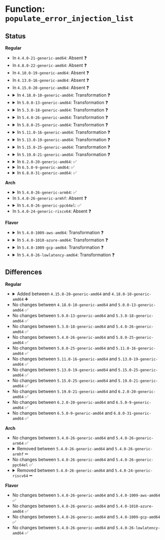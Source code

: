 # Function: <code>populate_error_injection_list</code>

## Status
<b>Regular</b>
<ul>
<li>
In <code>4.4.0-21-generic-amd64</code>: Absent ❓
</li>
<li>
In <code>4.8.0-22-generic-amd64</code>: Absent ❓
</li>
<li>
In <code>4.10.0-19-generic-amd64</code>: Absent ❓
</li>
<li>
In <code>4.13.0-16-generic-amd64</code>: Absent ❓
</li>
<li>
In <code>4.15.0-20-generic-amd64</code>: Absent ❓
</li>
<li>
<details>
<summary>In <code>4.18.0-10-generic-amd64</code>: Transformation ❓</summary>

```c
void populate_error_injection_list(struct error_injection_entry * start, struct error_injection_entry * end, void * priv)
```

```json
{
  "name": "populate_error_injection_list",
  "collision_type": "Unique Static",
  "inline_type": "No",
  "funcs": [
    {
      "addr": 0,
      "name": "populate_error_injection_list",
      "external": false,
      "loc": "lib/error-inject.c:57",
      "file": "lib/error-inject.c",
      "inline": "seen, unknown",
      "caller_inline": [],
      "caller_func": [
        "lib/error-inject.c:init_error_injection"
      ]
    }
  ],
  "symbols": [
    {
      "addr": 18446744071584022480,
      "name": "populate_error_injection_list",
      "section": ".text",
      "bind": "STB_LOCAL",
      "size": 277
    },
    {
      "addr": 18446744071584023293,
      "name": "populate_error_injection_list.cold.4",
      "section": ".text",
      "bind": "STB_LOCAL",
      "size": 20
    }
  ]
}
```
</details>
</li>
<li>
<details>
<summary>In <code>5.0.0-13-generic-amd64</code>: Transformation ❓</summary>

```c
void populate_error_injection_list(struct error_injection_entry * start, struct error_injection_entry * end, void * priv)
```

```json
{
  "name": "populate_error_injection_list",
  "collision_type": "Unique Static",
  "inline_type": "No",
  "funcs": [
    {
      "addr": 0,
      "name": "populate_error_injection_list",
      "external": false,
      "loc": "lib/error-inject.c:57",
      "file": "lib/error-inject.c",
      "inline": "seen, unknown",
      "caller_inline": [],
      "caller_func": [
        "lib/error-inject.c:init_error_injection"
      ]
    }
  ],
  "symbols": [
    {
      "addr": 18446744071584104176,
      "name": "populate_error_injection_list",
      "section": ".text",
      "bind": "STB_LOCAL",
      "size": 277
    },
    {
      "addr": 18446744071584104989,
      "name": "populate_error_injection_list.cold.4",
      "section": ".text",
      "bind": "STB_LOCAL",
      "size": 20
    }
  ]
}
```
</details>
</li>
<li>
<details>
<summary>In <code>5.3.0-18-generic-amd64</code>: Transformation ❓</summary>

```c
void populate_error_injection_list(struct error_injection_entry * start, struct error_injection_entry * end, void * priv)
```

```json
{
  "name": "populate_error_injection_list",
  "collision_type": "Unique Static",
  "inline_type": "No",
  "funcs": [
    {
      "addr": 0,
      "name": "populate_error_injection_list",
      "external": false,
      "loc": "lib/error-inject.c:57",
      "file": "lib/error-inject.c",
      "inline": "seen, unknown",
      "caller_inline": [],
      "caller_func": [
        "lib/error-inject.c:init_error_injection"
      ]
    }
  ],
  "symbols": [
    {
      "addr": 18446744071584292976,
      "name": "populate_error_injection_list",
      "section": ".text",
      "bind": "STB_LOCAL",
      "size": 265
    },
    {
      "addr": 18446744071584293757,
      "name": "populate_error_injection_list.cold",
      "section": ".text",
      "bind": "STB_LOCAL",
      "size": 20
    }
  ]
}
```
</details>
</li>
<li>
<details>
<summary>In <code>5.4.0-26-generic-amd64</code>: Transformation ❓</summary>

```c
void populate_error_injection_list(struct error_injection_entry * start, struct error_injection_entry * end, void * priv)
```

```json
{
  "name": "populate_error_injection_list",
  "collision_type": "Unique Static",
  "inline_type": "No",
  "funcs": [
    {
      "addr": 0,
      "name": "populate_error_injection_list",
      "external": false,
      "loc": "lib/error-inject.c:57",
      "file": "lib/error-inject.c",
      "inline": "seen, unknown",
      "caller_inline": [],
      "caller_func": [
        "lib/error-inject.c:init_error_injection"
      ]
    }
  ],
  "symbols": [
    {
      "addr": 18446744071584427696,
      "name": "populate_error_injection_list",
      "section": ".text",
      "bind": "STB_LOCAL",
      "size": 265
    },
    {
      "addr": 18446744071584428477,
      "name": "populate_error_injection_list.cold",
      "section": ".text",
      "bind": "STB_LOCAL",
      "size": 20
    }
  ]
}
```
</details>
</li>
<li>
<details>
<summary>In <code>5.8.0-25-generic-amd64</code>: Transformation ❓</summary>

```c
void populate_error_injection_list(struct error_injection_entry * start, struct error_injection_entry * end, void * priv)
```

```json
{
  "name": "populate_error_injection_list",
  "collision_type": "Unique Static",
  "inline_type": "No",
  "funcs": [
    {
      "addr": 0,
      "name": "populate_error_injection_list",
      "external": false,
      "loc": "lib/error-inject.c:57",
      "file": "lib/error-inject.c",
      "inline": "seen, unknown",
      "caller_inline": [],
      "caller_func": [
        "lib/error-inject.c:init_error_injection",
        "lib/error-inject.c:ei_module_callback"
      ]
    }
  ],
  "symbols": [
    {
      "addr": 18446744071584989824,
      "name": "populate_error_injection_list",
      "section": ".text",
      "bind": "STB_LOCAL",
      "size": 265
    },
    {
      "addr": 18446744071584990605,
      "name": "populate_error_injection_list.cold",
      "section": ".text",
      "bind": "STB_LOCAL",
      "size": 20
    }
  ]
}
```
</details>
</li>
<li>
<details>
<summary>In <code>5.11.0-16-generic-amd64</code>: Transformation ❓</summary>

```c
void populate_error_injection_list(struct error_injection_entry * start, struct error_injection_entry * end, void * priv)
```

```json
{
  "name": "populate_error_injection_list",
  "collision_type": "Unique Static",
  "inline_type": "No",
  "funcs": [
    {
      "addr": 0,
      "name": "populate_error_injection_list",
      "external": false,
      "loc": "lib/error-inject.c:57",
      "file": "lib/error-inject.c",
      "inline": "seen, unknown",
      "caller_inline": [],
      "caller_func": [
        "lib/error-inject.c:init_error_injection",
        "lib/error-inject.c:ei_module_callback"
      ]
    }
  ],
  "symbols": [
    {
      "addr": 18446744071585111840,
      "name": "populate_error_injection_list",
      "section": ".text",
      "bind": "STB_LOCAL",
      "size": 265
    },
    {
      "addr": 18446744071591379110,
      "name": "populate_error_injection_list.cold",
      "section": ".text",
      "bind": "STB_LOCAL",
      "size": 20
    }
  ]
}
```
</details>
</li>
<li>
<details>
<summary>In <code>5.13.0-19-generic-amd64</code>: Transformation ❓</summary>

```c
void populate_error_injection_list(struct error_injection_entry * start, struct error_injection_entry * end, void * priv)
```

```json
{
  "name": "populate_error_injection_list",
  "collision_type": "Unique Static",
  "inline_type": "No",
  "funcs": [
    {
      "addr": 0,
      "name": "populate_error_injection_list",
      "external": false,
      "loc": "lib/error-inject.c:57",
      "file": "lib/error-inject.c",
      "inline": "seen, unknown",
      "caller_inline": [],
      "caller_func": [
        "lib/error-inject.c:init_error_injection",
        "lib/error-inject.c:ei_module_callback"
      ]
    }
  ],
  "symbols": [
    {
      "addr": 18446744071584992000,
      "name": "populate_error_injection_list",
      "section": ".text",
      "bind": "STB_LOCAL",
      "size": 265
    },
    {
      "addr": 18446744071591321381,
      "name": "populate_error_injection_list.cold",
      "section": ".text",
      "bind": "STB_LOCAL",
      "size": 20
    }
  ]
}
```
</details>
</li>
<li>
<details>
<summary>In <code>5.15.0-25-generic-amd64</code>: Transformation ❓</summary>

```c
void populate_error_injection_list(struct error_injection_entry * start, struct error_injection_entry * end, void * priv)
```

```json
{
  "name": "populate_error_injection_list",
  "collision_type": "Unique Static",
  "inline_type": "No",
  "funcs": [
    {
      "addr": 0,
      "name": "populate_error_injection_list",
      "external": false,
      "loc": "lib/error-inject.c:57",
      "file": "lib/error-inject.c",
      "inline": "seen, unknown",
      "caller_inline": [],
      "caller_func": [
        "lib/error-inject.c:init_error_injection",
        "lib/error-inject.c:ei_module_callback"
      ]
    }
  ],
  "symbols": [
    {
      "addr": 18446744071585432672,
      "name": "populate_error_injection_list",
      "section": ".text",
      "bind": "STB_LOCAL",
      "size": 265
    },
    {
      "addr": 18446744071592335204,
      "name": "populate_error_injection_list.cold",
      "section": ".text",
      "bind": "STB_LOCAL",
      "size": 20
    }
  ]
}
```
</details>
</li>
<li>
<details>
<summary>In <code>5.19.0-21-generic-amd64</code>: Transformation ❓</summary>

```c
void populate_error_injection_list(struct error_injection_entry * start, struct error_injection_entry * end, void * priv)
```

```json
{
  "name": "populate_error_injection_list",
  "collision_type": "Unique Static",
  "inline_type": "No",
  "funcs": [
    {
      "addr": 0,
      "name": "populate_error_injection_list",
      "external": false,
      "loc": "lib/error-inject.c:58",
      "file": "lib/error-inject.c",
      "inline": "seen, unknown",
      "caller_inline": [],
      "caller_func": [
        "lib/error-inject.c:init_error_injection",
        "lib/error-inject.c:ei_module_callback"
      ]
    }
  ],
  "symbols": [
    {
      "addr": 18446744071586572368,
      "name": "populate_error_injection_list",
      "section": ".text",
      "bind": "STB_LOCAL",
      "size": 276
    },
    {
      "addr": 18446744071594195671,
      "name": "populate_error_injection_list.cold",
      "section": ".text",
      "bind": "STB_LOCAL",
      "size": 20
    }
  ]
}
```
</details>
</li>
<li>
<details>
<summary>In <code>6.2.0-20-generic-amd64</code>: ✅</summary>

```c
void populate_error_injection_list(struct error_injection_entry * start, struct error_injection_entry * end, void * priv)
```

```json
{
  "name": "populate_error_injection_list",
  "collision_type": "Unique Static",
  "inline_type": "No",
  "funcs": [
    {
      "addr": 18446744071587807376,
      "name": "populate_error_injection_list",
      "external": false,
      "loc": "lib/error-inject.c:64",
      "file": "lib/error-inject.c",
      "inline": "seen, unknown",
      "caller_inline": [],
      "caller_func": [
        "lib/error-inject.c:init_error_injection",
        "lib/error-inject.c:ei_module_callback"
      ]
    }
  ],
  "symbols": [
    {
      "addr": 18446744071587807376,
      "name": "populate_error_injection_list",
      "section": ".text",
      "bind": "STB_LOCAL",
      "size": 297
    }
  ]
}
```
</details>
</li>
<li>
<details>
<summary>In <code>6.5.0-9-generic-amd64</code>: ✅</summary>

```c
void populate_error_injection_list(struct error_injection_entry * start, struct error_injection_entry * end, void * priv)
```

```json
{
  "name": "populate_error_injection_list",
  "collision_type": "Unique Static",
  "inline_type": "No",
  "funcs": [
    {
      "addr": 18446744071588078848,
      "name": "populate_error_injection_list",
      "external": false,
      "loc": "lib/error-inject.c:64",
      "file": "lib/error-inject.c",
      "inline": "seen, unknown",
      "caller_inline": [],
      "caller_func": [
        "lib/error-inject.c:init_error_injection",
        "lib/error-inject.c:ei_module_callback"
      ]
    }
  ],
  "symbols": [
    {
      "addr": 18446744071588078848,
      "name": "populate_error_injection_list",
      "section": ".text",
      "bind": "STB_LOCAL",
      "size": 297
    }
  ]
}
```
</details>
</li>
<li>
<details>
<summary>In <code>6.8.0-31-generic-amd64</code>: ✅</summary>

```c
void populate_error_injection_list(struct error_injection_entry * start, struct error_injection_entry * end, void * priv)
```

```json
{
  "name": "populate_error_injection_list",
  "collision_type": "Unique Static",
  "inline_type": "No",
  "funcs": [
    {
      "addr": 18446744071588414128,
      "name": "populate_error_injection_list",
      "external": false,
      "loc": "lib/error-inject.c:64",
      "file": "lib/error-inject.c",
      "inline": "seen, unknown",
      "caller_inline": [],
      "caller_func": [
        "lib/error-inject.c:init_error_injection",
        "lib/error-inject.c:ei_module_callback"
      ]
    }
  ],
  "symbols": [
    {
      "addr": 18446744071588414128,
      "name": "populate_error_injection_list",
      "section": ".text",
      "bind": "STB_LOCAL",
      "size": 352
    }
  ]
}
```
</details>
</li>
</ul>
<b>Arch</b>
<ul>
<li>
<details>
<summary>In <code>5.4.0-26-generic-arm64</code>: ✅</summary>

```c
void populate_error_injection_list(struct error_injection_entry * start, struct error_injection_entry * end, void * priv)
```

```json
{
  "name": "populate_error_injection_list",
  "collision_type": "Unique Static",
  "inline_type": "No",
  "funcs": [
    {
      "addr": 18446603336496312648,
      "name": "populate_error_injection_list",
      "external": false,
      "loc": "lib/error-inject.c:57",
      "file": "lib/error-inject.c",
      "inline": "seen, unknown",
      "caller_inline": [],
      "caller_func": [
        "lib/error-inject.c:init_error_injection"
      ]
    }
  ],
  "symbols": [
    {
      "addr": 18446603336496312648,
      "name": "populate_error_injection_list",
      "section": ".text",
      "bind": "STB_LOCAL",
      "size": 284
    }
  ]
}
```
</details>
</li>
<li>
In <code>5.4.0-26-generic-armhf</code>: Absent ❓
</li>
<li>
<details>
<summary>In <code>5.4.0-26-generic-ppc64el</code>: ✅</summary>

```c
void populate_error_injection_list(struct error_injection_entry * start, struct error_injection_entry * end, void * priv)
```

```json
{
  "name": "populate_error_injection_list",
  "collision_type": "Unique Static",
  "inline_type": "No",
  "funcs": [
    {
      "addr": 13835058055290624752,
      "name": "populate_error_injection_list",
      "external": false,
      "loc": "lib/error-inject.c:57",
      "file": "lib/error-inject.c",
      "inline": "seen, unknown",
      "caller_inline": [],
      "caller_func": [
        "lib/error-inject.c:init_error_injection"
      ]
    }
  ],
  "symbols": [
    {
      "addr": 13835058055290624752,
      "name": "populate_error_injection_list",
      "section": ".text",
      "bind": "STB_LOCAL",
      "size": 404
    }
  ]
}
```
</details>
</li>
<li>
In <code>5.4.0-24-generic-riscv64</code>: Absent ❓
</li>
</ul>
<b>Flavor</b>
<ul>
<li>
<details>
<summary>In <code>5.4.0-1009-aws-amd64</code>: Transformation ❓</summary>

```c
void populate_error_injection_list(struct error_injection_entry * start, struct error_injection_entry * end, void * priv)
```

```json
{
  "name": "populate_error_injection_list",
  "collision_type": "Unique Static",
  "inline_type": "No",
  "funcs": [
    {
      "addr": 0,
      "name": "populate_error_injection_list",
      "external": false,
      "loc": "lib/error-inject.c:57",
      "file": "lib/error-inject.c",
      "inline": "seen, unknown",
      "caller_inline": [],
      "caller_func": [
        "lib/error-inject.c:init_error_injection"
      ]
    }
  ],
  "symbols": [
    {
      "addr": 18446744071584396432,
      "name": "populate_error_injection_list",
      "section": ".text",
      "bind": "STB_LOCAL",
      "size": 265
    },
    {
      "addr": 18446744071584397213,
      "name": "populate_error_injection_list.cold",
      "section": ".text",
      "bind": "STB_LOCAL",
      "size": 20
    }
  ]
}
```
</details>
</li>
<li>
<details>
<summary>In <code>5.4.0-1010-azure-amd64</code>: Transformation ❓</summary>

```c
void populate_error_injection_list(struct error_injection_entry * start, struct error_injection_entry * end, void * priv)
```

```json
{
  "name": "populate_error_injection_list",
  "collision_type": "Unique Static",
  "inline_type": "No",
  "funcs": [
    {
      "addr": 0,
      "name": "populate_error_injection_list",
      "external": false,
      "loc": "lib/error-inject.c:57",
      "file": "lib/error-inject.c",
      "inline": "seen, unknown",
      "caller_inline": [],
      "caller_func": [
        "lib/error-inject.c:init_error_injection"
      ]
    }
  ],
  "symbols": [
    {
      "addr": 18446744071584331632,
      "name": "populate_error_injection_list",
      "section": ".text",
      "bind": "STB_LOCAL",
      "size": 265
    },
    {
      "addr": 18446744071584332413,
      "name": "populate_error_injection_list.cold",
      "section": ".text",
      "bind": "STB_LOCAL",
      "size": 20
    }
  ]
}
```
</details>
</li>
<li>
<details>
<summary>In <code>5.4.0-1009-gcp-amd64</code>: Transformation ❓</summary>

```c
void populate_error_injection_list(struct error_injection_entry * start, struct error_injection_entry * end, void * priv)
```

```json
{
  "name": "populate_error_injection_list",
  "collision_type": "Unique Static",
  "inline_type": "No",
  "funcs": [
    {
      "addr": 0,
      "name": "populate_error_injection_list",
      "external": false,
      "loc": "lib/error-inject.c:57",
      "file": "lib/error-inject.c",
      "inline": "seen, unknown",
      "caller_inline": [],
      "caller_func": [
        "lib/error-inject.c:init_error_injection"
      ]
    }
  ],
  "symbols": [
    {
      "addr": 18446744071584379344,
      "name": "populate_error_injection_list",
      "section": ".text",
      "bind": "STB_LOCAL",
      "size": 265
    },
    {
      "addr": 18446744071584380125,
      "name": "populate_error_injection_list.cold",
      "section": ".text",
      "bind": "STB_LOCAL",
      "size": 20
    }
  ]
}
```
</details>
</li>
<li>
<details>
<summary>In <code>5.4.0-26-lowlatency-amd64</code>: Transformation ❓</summary>

```c
void populate_error_injection_list(struct error_injection_entry * start, struct error_injection_entry * end, void * priv)
```

```json
{
  "name": "populate_error_injection_list",
  "collision_type": "Unique Static",
  "inline_type": "No",
  "funcs": [
    {
      "addr": 0,
      "name": "populate_error_injection_list",
      "external": false,
      "loc": "lib/error-inject.c:57",
      "file": "lib/error-inject.c",
      "inline": "seen, unknown",
      "caller_inline": [],
      "caller_func": [
        "lib/error-inject.c:init_error_injection"
      ]
    }
  ],
  "symbols": [
    {
      "addr": 18446744071584485408,
      "name": "populate_error_injection_list",
      "section": ".text",
      "bind": "STB_LOCAL",
      "size": 265
    },
    {
      "addr": 18446744071584486189,
      "name": "populate_error_injection_list.cold",
      "section": ".text",
      "bind": "STB_LOCAL",
      "size": 20
    }
  ]
}
```
</details>
</li>
</ul>

## Differences
<b>Regular</b>
<ul>
<li>
<details>
<summary>Added between <code>4.15.0-20-generic-amd64</code> and <code>4.18.0-10-generic-amd64</code> ➕</summary>

```c
void populate_error_injection_list(struct error_injection_entry * start, struct error_injection_entry * end, void * priv)
```
</details>
</li>
<li>
No changes between <code>4.18.0-10-generic-amd64</code> and <code>5.0.0-13-generic-amd64</code> ✅
</li>
<li>
No changes between <code>5.0.0-13-generic-amd64</code> and <code>5.3.0-18-generic-amd64</code> ✅
</li>
<li>
No changes between <code>5.3.0-18-generic-amd64</code> and <code>5.4.0-26-generic-amd64</code> ✅
</li>
<li>
No changes between <code>5.4.0-26-generic-amd64</code> and <code>5.8.0-25-generic-amd64</code> ✅
</li>
<li>
No changes between <code>5.8.0-25-generic-amd64</code> and <code>5.11.0-16-generic-amd64</code> ✅
</li>
<li>
No changes between <code>5.11.0-16-generic-amd64</code> and <code>5.13.0-19-generic-amd64</code> ✅
</li>
<li>
No changes between <code>5.13.0-19-generic-amd64</code> and <code>5.15.0-25-generic-amd64</code> ✅
</li>
<li>
No changes between <code>5.15.0-25-generic-amd64</code> and <code>5.19.0-21-generic-amd64</code> ✅
</li>
<li>
No changes between <code>5.19.0-21-generic-amd64</code> and <code>6.2.0-20-generic-amd64</code> ✅
</li>
<li>
No changes between <code>6.2.0-20-generic-amd64</code> and <code>6.5.0-9-generic-amd64</code> ✅
</li>
<li>
No changes between <code>6.5.0-9-generic-amd64</code> and <code>6.8.0-31-generic-amd64</code> ✅
</li>
</ul>
<b>Arch</b>
<ul>
<li>
No changes between <code>5.4.0-26-generic-amd64</code> and <code>5.4.0-26-generic-arm64</code> ✅
</li>
<li>
<details>
<summary>Removed between <code>5.4.0-26-generic-amd64</code> and <code>5.4.0-26-generic-armhf</code> ➖</summary>

```c
void populate_error_injection_list(struct error_injection_entry * start, struct error_injection_entry * end, void * priv)
```
</details>
</li>
<li>
No changes between <code>5.4.0-26-generic-amd64</code> and <code>5.4.0-26-generic-ppc64el</code> ✅
</li>
<li>
<details>
<summary>Removed between <code>5.4.0-26-generic-amd64</code> and <code>5.4.0-24-generic-riscv64</code> ➖</summary>

```c
void populate_error_injection_list(struct error_injection_entry * start, struct error_injection_entry * end, void * priv)
```
</details>
</li>
</ul>
<b>Flavor</b>
<ul>
<li>
No changes between <code>5.4.0-26-generic-amd64</code> and <code>5.4.0-1009-aws-amd64</code> ✅
</li>
<li>
No changes between <code>5.4.0-26-generic-amd64</code> and <code>5.4.0-1010-azure-amd64</code> ✅
</li>
<li>
No changes between <code>5.4.0-26-generic-amd64</code> and <code>5.4.0-1009-gcp-amd64</code> ✅
</li>
<li>
No changes between <code>5.4.0-26-generic-amd64</code> and <code>5.4.0-26-lowlatency-amd64</code> ✅
</li>
</ul>
